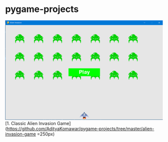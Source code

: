 # pygame-projects
![screen shot](/images/ai_image.png)
[1. Classic Alien Invasion Game](https://github.com/AdityaKomawar/pygame-projects/tree/master/alien-invasion-game =250px)
